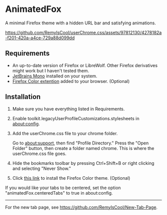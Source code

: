 # AnimatedFox
A minimal Firefox theme with a hidden URL bar and satisfying animations.



https://github.com/RemyIsCool/userChrome.css/assets/97812130/4278182a-f201-420a-a4ce-729a88d099dd


## Requirements
 - An up-to-date version of Firefox or LibreWolf. Other Firefox derivatives might work but I haven't tested them.
 - [JetBrains Mono](https://www.jetbrains.com/lp/mono/) installed on your system.
 - [Firefox Color extention](https://addons.mozilla.org/en-CA/firefox/addon/firefox-color/) added to your browser. (Optional)

## Installation
1. Make sure you have everything listed in Requirements.
2. Enable toolkit.legacyUserProfileCustomizations.stylesheets in [about:config](about:config).
3. Add the userChrome.css file to your chrome folder.
 
    Go to [about:support](about:support), then find "Profile Directory." Press the "Open Folder" button, then create a folder named chrome. This is where the userChrome.css file goes.
4. Hide the bookmarks toolbar by pressing Ctrl+Shift+B or right clicking and selecting "Never Show."
5. Click [this link](https://color.firefox.com/?theme=XQAAAAKGAQAAAAAAAABBKYhm849SCia73laEGccwS-xMDPr5iE6wEt17lnFu4uAqMsdEr66zA4hyQFpjnIdIqexC6jk0ujxh3YezY5q8Yibz3vKnXSdVRwFGs8MGkNcRmXXkVBYSSb5AZytOH-ZH-2fJHXOM2cMauhgxI-owK6hf70XV6B-CNgSQ8ezEFHnV3IYDQizRHgzyz4-QTV3e2qMGHFZQ86mhpKNfHjKK6Ay7Rw6VO4ffFxgcOJhEOGZegOZPzluYPS3grJZyeCZz6Y1js48jUOlOXyXnJ9VOUhG__2C1sgA) to install the Firefox Color theme. (Optional)

If you would like your tabs to be centered, set the option "animatedFox.centeredTabs" to true in about:config.

---
For the new tab page, see https://github.com/RemyIsCool/New-Tab-Page.
